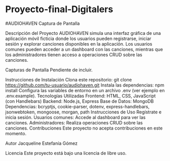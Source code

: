 # Proyecto-final-Digitalers
#AUDIOHAVEN
Captura de Pantalla <!-- Reemplaza "link_a_tu_captura_de_pantalla.png" con el enlace a tu captura de pantalla, si la tienes -->

Descripción del Proyecto
AUDIOHAVEN simula una interfaz gráfica de una aplicación móvil ficticia donde los usuarios pueden registrarse, iniciar sesión y explorar canciones disponibles en la aplicación. Los usuarios comunes pueden acceder a un dashboard con las canciones, mientras que los administradores tienen acceso a operaciones CRUD sobre las canciones.

Capturas de Pantalla
Pendiente de incluir.

Instrucciones de Instalación
Clona este repositorio: git clone https://github.com/tu-usuario/audiohaven.git
Instala las dependencias: npm install
Configura las variables de entorno en un archivo .env (ver ejemplo en .env.example).
Tecnologías Utilizadas
Frontend: HTML, CSS, JavaScript (con Handlebars)
Backend: Node.js, Express
Base de Datos: MongoDB
Dependencias: bcryptjs, cookie-parser, dotenv, express-handlebars, jsonwebtoken, mongoose, morgan, path
Instrucciones de Uso
Regístrate e inicia sesión.
Usuarios comunes: Accede al dashboard para ver las canciones.
Administradores: Realiza operaciones CRUD sobre las canciones.
Contribuciones
Este proyecto no acepta contribuciones en este momento.

Autor
Jacqueline Estefanía Gómez

Licencia
Este proyecto está bajo una licencia de libre uso. <!-- Puedes especificar la licencia exacta si lo deseas -->

